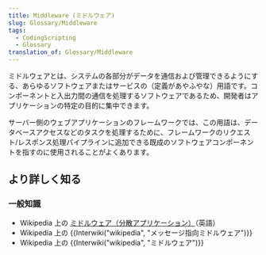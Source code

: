 ```yaml
---
title: Middleware (ミドルウェア)
slug: Glossary/Middleware
tags:
  - CodingScripting
  - Glossary
translation_of: Glossary/Middleware
---
```

ミドルウェアとは、システムの各部分がデータを通信および管理できるようにする、あらゆるソフトウェアまたはサービスの（定義があやふやな）用語です。コンポーネントと入出力間の通信を処理するソフトウェアであるため、開発者はアプリケーションの特定の目的に集中できます。

サーバー側のウェブアプリケーションのフレームワークでは、この用語は、データベースアクセスなどのタスクを処理するために、フレームワークのリクエスト/レスポンス処理パイプラインに追加できる既成のソフトウェアコンポーネントを指すのに使用されることがよくあります。

## より詳しく知る

### 一般知識

- Wikipedia 上の [ミドルウェア（分散アプリケーション）](<https://en.wikipedia.org/wiki/Middleware_(distributed_applications)>)（英語）
- Wikipedia 上の {{Interwiki("wikipedia", "メッセージ指向ミドルウェア")}}
- Wikipedia 上の {{Interwiki("wikipedia", "ミドルウェア")}}

